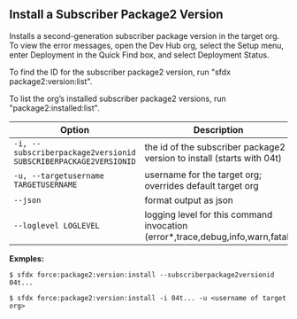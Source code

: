 ## Install a Subscriber Package2 Version

Installs a second-generation subscriber package version in the target org. To view the error messages, open the Dev Hub org, select the Setup menu, enter Deployment in the Quick Find box, and select Deployment Status.

To find the ID for the subscriber package2 version, run "sfdx package2:version:list".

To list the org’s installed subscriber package2 versions, run "package2:installed:list".



Option | Description
--- | --- 
```-i, --subscriberpackage2versionid SUBSCRIBERPACKAGE2VERSIONID``` | the id of the subscriber package2 version to install (starts with 04t)
```-u, --targetusername TARGETUSERNAME``` | username for the target org; overrides default target org
```--json``` | format output as json
```--loglevel LOGLEVEL``` | logging level for this command invocation (error*,trace,debug,info,warn,fatal)


__Exmples:__ 

```
$ sfdx force:package2:version:install --subscriberpackage2versionid 04t...

$ sfdx force:package2:version:install -i 04t... -u <username of target org>

```

